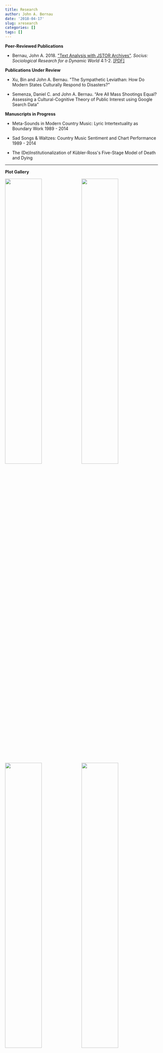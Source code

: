 ```yaml
---
title: Research
author: John A. Bernau
date: '2018-04-17'
slug: xresearch
categories: []
tags: []
---
```


**Peer-Reviewed Publications**  

* Bernau, John A. 2018. <a href = "https://doi.org/10.1177%2F2378023118809264" target = "_blank">"Text Analysis with JSTOR Archives"</a>. *Socius: Sociological Research for a Dynamic World* 4:1-2. <a href = "/research/Bernau - 2018 - Text Analysis with JSTOR Archives.pdf" target = "_blank">[PDF]</a>


**Publications Under Review** 

* Xu, Bin and John A. Bernau. "The Sympathetic Leviathan: How Do Modern States Culturally Respond to Disasters?"

* Semenza, Daniel C. and John A. Bernau. “Are All Mass Shootings Equal? Assessing a Cultural-Cognitive Theory of Public Interest using Google Search Data” 


**Manuscripts in Progress**  

* Meta-Sounds in Modern Country Music: Lyric Intertextuality as Boundary Work 1989 - 2014

* Sad Songs & Waltzes: Country Music Sentiment and Chart Performance 1989 - 2014

* The (De)Institutionalization of Kübler-Ross's Five-Stage Model of Death and Dying

___

**Plot Gallery**

[<img src="/research/socius.jpg" style="float: left; width: 49%; margin-right: 1%; margin-bottom: 0.5em;">](/research/socius.jpg)

[<img src="/research/leviathan.jpg" style="float: right; width: 49%; margin-right: 1%; margin-bottom: 0.5em;">](/research/leviathan.jpg)

[<img src="/research/google.jpg" style="float: left; width: 49%; margin-right: 1%; margin-bottom: 0.5em;">](/research/google.jpg)

[<img src="/research/cm_sr3.jpg" style="float: right; width: 49%; margin-right: 1%; margin-bottom: 0.5em;">](/research/cm_sr3.jpg)

[<img src="/research/cmsent1.jpg" style="float: left; width: 49%; margin-right: 1%; margin-bottom: 0.5em;">](/research/cmsent1.jpg)

[<img src="/research/kr1.jpg" style="float: right; width: 49%; margin-right: 1%; margin-bottom: 0.5em;">](/research/kr1.jpg)

<p style="clear: both;">

___

<font color = "gray", size="2">Copyright &copy; 2018 John A. Bernau</font>